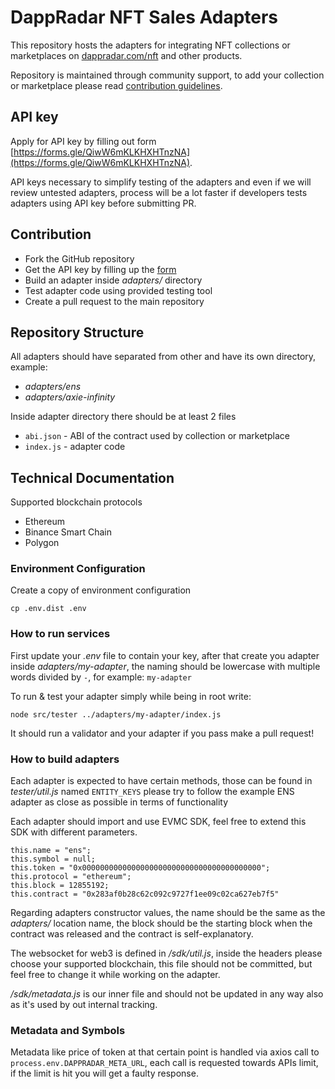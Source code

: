 # DappRadar NFT Sales Adapters

This repository hosts the adapters for integrating NFT collections or marketplaces on 
[dappradar.com/nft](https://dappradar.com/nft) and other products.

Repository is maintained through community support, to add your collection or marketplace please read 
[contribution guidelines](https://github.com/dappradar/nft-sales-adapters#contributing).

## API key

Apply for API key by filling out form [https://forms.gle/QiwW6mKLKHXHTnzNA](https://forms.gle/QiwW6mKLKHXHTnzNA).

API keys necessary to simplify testing of the adapters and even if we will review untested adapters, 
process will be a lot faster if developers tests adapters using API key before submitting PR.

## Contribution

* Fork the GitHub repository
* Get the API key by filling up the [form](https://forms.gle/QiwW6mKLKHXHTnzNA)
* Build an adapter inside _adapters/_ directory
* Test adapter code using provided testing tool
* Create a pull request to the main repository

## Repository Structure

All adapters should have separated from other and have its own directory, example:

* _adapters/ens_
* _adapters/axie-infinity_

Inside adapter directory there should be at least 2 files
* `abi.json` - ABI of the contract used by collection or marketplace
* `index.js` - adapter code

## Technical Documentation

Supported blockchain protocols

* Ethereum
* Binance Smart Chain
* Polygon

### Environment Configuration

Create a copy of environment configuration

```shell
cp .env.dist .env
```

### How to run services

First update your _.env_ file to contain your key,
after that create you adapter inside _adapters/my-adapter_, the naming should be lowercase
with multiple words divided by `-`, for example: `my-adapter`

To run & test your adapter simply while being in root write:
```shell
node src/tester ../adapters/my-adapter/index.js
```

It should run a validator and your adapter if you pass make a pull request!

### How to build adapters

Each adapter is expected to have certain methods, those can be found in _tester/util.js_ named `ENTITY_KEYS`
please try to follow the example ENS adapter as close as possible in terms of functionality

Each adapter should import and use EVMC SDK, feel free to extend this SDK with different parameters.

```
this.name = "ens";
this.symbol = null;
this.token = "0x0000000000000000000000000000000000000000";
this.protocol = "ethereum";
this.block = 12855192;
this.contract = "0x283af0b28c62c092c9727f1ee09c02ca627eb7f5"
```

Regarding adapters constructor values, the name should be the same as the _adapters/_ location name,
the block should be the starting block when the contract was released and the contract is self-explanatory.

The websocket for web3 is defined in _/sdk/util.js_, inside the headers please choose your supported blockchain, 
this file should not be committed, but feel free to change it while working on the adapter.

_/sdk/metadata.js_ is our inner file and should not be updated in any way also as it's used by out internal tracking.

### Metadata and Symbols

Metadata like price of token at that certain point is handled via axios call to `process.env.DAPPRADAR_META_URL`,
each call is requested towards APIs limit, if the limit is hit you will get a faulty response.
